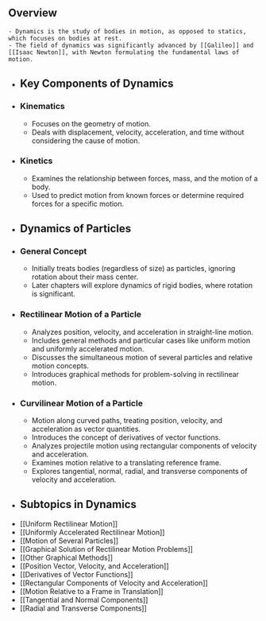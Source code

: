 ## Overview
	- Dynamics is the study of bodies in motion, as opposed to statics, which focuses on bodies at rest.
	- The field of dynamics was significantly advanced by [[Galileo]] and [[Isaac Newton]], with Newton formulating the fundamental laws of motion.
- ## Key Components of Dynamics
- ### Kinematics
	- Focuses on the geometry of motion.
	- Deals with displacement, velocity, acceleration, and time without considering the cause of motion.
- ### Kinetics
	- Examines the relationship between forces, mass, and the motion of a body.
	- Used to predict motion from known forces or determine required forces for a specific motion.
- ## Dynamics of Particles
- ### General Concept
	- Initially treats bodies (regardless of size) as particles, ignoring rotation about their mass center.
	- Later chapters will explore dynamics of rigid bodies, where rotation is significant.
- ### Rectilinear Motion of a Particle
	- Analyzes position, velocity, and acceleration in straight-line motion.
	- Includes general methods and particular cases like uniform motion and uniformly accelerated motion.
	- Discusses the simultaneous motion of several particles and relative motion concepts.
	- Introduces graphical methods for problem-solving in rectilinear motion.
- ### Curvilinear Motion of a Particle
	- Motion along curved paths, treating position, velocity, and acceleration as vector quantities.
	- Introduces the concept of derivatives of vector functions.
	- Analyzes projectile motion using rectangular components of velocity and acceleration.
	- Examines motion relative to a translating reference frame.
	- Explores tangential, normal, radial, and transverse components of velocity and acceleration.
- ## Subtopics in Dynamics
- [[Uniform Rectilinear Motion]]
- [[Uniformly Accelerated Rectilinear Motion]]
- [[Motion of Several Particles]]
- [[Graphical Solution of Rectilinear Motion Problems]]
- [[Other Graphical Methods]]
- [[Position Vector, Velocity, and Acceleration]]
- [[Derivatives of Vector Functions]]
- [[Rectangular Components of Velocity and Acceleration]]
- [[Motion Relative to a Frame in Translation]]
- [[Tangential and Normal Components]]
- [[Radial and Transverse Components]]